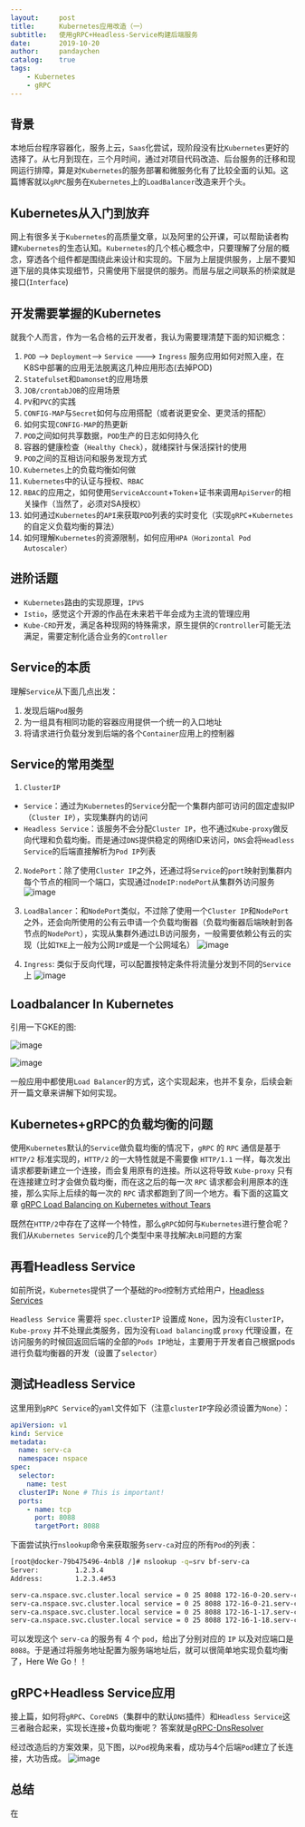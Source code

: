 ```yaml
---
layout:     post
title:      Kubernetes应用改造（一）
subtitle:   使用gRPC+Headless-Service构建后端服务
date:       2019-10-20
author:     pandaychen
catalog:    true
tags:
    - Kubernetes
    - gRPC
---
```


## 背景

本地后台程序容器化，服务上云，`Saas`化尝试，现阶段没有比`Kubernetes`更好的选择了。从七月到现在，三个月时间，通过对项目代码改造、后台服务的迁移和现网运行排障，算是对`Kubernetes`的服务部署和微服务化有了比较全面的认知。这篇博客就以`gRPC`服务在`Kubernetes`上的`LoadBalancer`改造来开个头。


## Kubernetes从入门到放弃

网上有很多关于`Kubernetes`的高质量文章，以及阿里的公开课，可以帮助读者构建`Kubernetes`的生态认知。`Kubernetes`的几个核心概念中，只要理解了分层的概念，穿透各个组件都是围绕此来设计和实现的。下层为上层提供服务，上层不要知道下层的具体实现细节，只需使用下层提供的服务。而层与层之间联系的桥梁就是接口(`Interface`)

##	开发需要掌握的Kubernetes
就我个人而言，作为一名合格的云开发者，我认为需要理清楚下面的知识概念：

1.	`POD`	--> `Deployment`--> `Service` ---> `Ingress` 服务应用如何对照入座，在K8S中部署的应用无法脱离这几种应用形态(去掉POD)
2.	`Statefulset`和`Damonset`的应用场景
3.	`JOB/crontabJOB`的应用场景
4.	`PV`和`PVC`的实践
5.	`CONFIG-MAP`与`Secret`如何与应用搭配（或者说更安全、更灵活的搭配）
6.	如何实现`CONFIG-MAP`的热更新
7.	`POD`之间如何共享数据，`POD`生产的日志如何持久化
8.	容器的健康检查（`Healthy Check`），就绪探针与保活探针的使用
9.	`POD`之间的互相访问和服务发现方式
10.	`Kubernetes`上的负载均衡如何做
11. `Kubernetes`中的认证与授权、`RBAC`
12. `RBAC`的应用之，如何使用`ServiceAccount`+`Token`+证书来调用`ApiServer`的相关操作（当然了，必须对SA授权）
13.	如何通过`Kubernetes`的`API`来获取`POD`列表的实时变化（实现`gRPC`+`Kubernetes`的自定义负载均衡的算法）
14. 如何理解`Kubernetes`的资源限制，如何应用`HPA（Horizontal Pod Autoscaler）`

##  进阶话题
- `Kubernetes`路由的实现原理，`IPVS`
- `Istio`，感觉这个开源的作品在未来若干年会成为主流的管理应用
- `Kube-CRD`开发，满足各种现网的特殊需求，原生提供的`Crontroller`可能无法满足，需要定制化适合业务的`Controller`


## Service的本质
理解`Service`从下面几点出发：
1.  发现后端`Pod`服务
2.  为一组具有相同功能的容器应用提供一个统一的入口地址
3.  将请求进行负载分发到后端的各个`Container`应用上的控制器

## Service的常用类型
1.  `ClusterIP`
- `Service`：通过为`Kubernetes`的`Service`分配一个集群内部可访问的固定虚拟IP（`Cluster IP`），实现集群内的访问
- `Headless Service`：该服务不会分配`Cluster IP`，也不通过`Kube-proxy`做反向代理和负载均衡。而是通过`DNS`提供稳定的网络ID来访问，`DNS`会将`Headless Service`的后端直接解析为`Pod IP`列表

2.  `NodePort`：除了使用`Cluster IP`之外，还通过将`Service`的`port`映射到集群内每个节点的相同一个端口，实现通过`nodeIP:nodePort`从集群外访问服务
![image](https://s2.ax1x.com/2019/11/11/MlcHUO.png)

3.  `LoadBalancer`：和`NodePort`类似，不过除了使用一个`Cluster IP`和`NodePort`之外，还会向所使用的公有云申请一个负载均衡器（负载均衡器后端映射到各节点的`NodePort`），实现从集群外通过LB访问服务，一般需要依赖公有云的实现（比如`TKE`上一般为公网`IP`或是一个公网域名）
![image](https://s2.ax1x.com/2019/11/11/MlcjxA.png)

4.  `Ingress`: 类似于反向代理，可以配置按特定条件将流量分发到不同的`Service`上
![image](https://s2.ax1x.com/2019/11/11/Mlcwgs.png)

##  Loadbalancer In Kubernetes

引用一下GKE的图:<br>

![image](https://s2.ax1x.com/2019/10/22/KG5E5D.png)

![image](https://s2.ax1x.com/2019/10/22/KG5aMn.png)

一般应用中都使用`Load Balancer`的方式，这个实现起来，也并不复杂，后续会新开一篇文章来讲解下如何实现。

##  Kubernetes+gRPC的负载均衡的问题
使用`Kubernetes`默认的`Service`做负载均衡的情况下，`gRPC` 的 `RPC` 通信是基于 `HTTP/2` 标准实现的，`HTTP/2` 的一大特性就是不需要像 `HTTP/1.1` 一样，每次发出请求都要新建立一个连接，而会复用原有的连接。所以这将导致 `Kube-proxy` 只有在连接建立时才会做负载均衡，而在这之后的每一次 `RPC` 请求都会利用原本的连接，那么实际上后续的每一次的 `RPC` 请求都跑到了同一个地方。看下面的这篇文章
[gRPC Load Balancing on Kubernetes without Tears](https://kubernetes.io/blog/2018/11/07/grpc-load-balancing-on-kubernetes-without-tears/)

既然在`HTTP/2`中存在了这样一个特性，那么`gRPC`如何与`Kubernetes`进行整合呢？我们从`Kubernetes Service`的几个类型中来寻找解决`LB`问题的方案

## 再看Headless Service
如前所说，`Kubernetes`提供了一个基础的`Pod`控制方式给用户，[Headless Services](https://kubernetes.io/docs/concepts/services-networking/service/#headless-services)

`Headless Service` 需要将 `spec.clusterIP` 设置成 `None`，因为没有`ClusterIP`，`Kube-proxy` 并不处理此类服务，因为没有`Load balancing`或 `proxy` 代理设置，在访问服务的时候回返回后端的全部的`Pods IP`地址，主要用于开发者自己根据pods进行负载均衡器的开发（设置了`selector`）

##  测试Headless Service
这里用到`gRPC Service`的`yaml`文件如下（注意`clusterIP`字段必须设置为`None`）：
``` yaml
apiVersion: v1
kind: Service
metadata:
  name: serv-ca
  namespace: nspace
spec:
  selector:
    name: test
  clusterIP: None # This is important!
  ports:
    - name: tcp
      port: 8088 
      targetPort: 8088
```
下面尝试执行`nslookup`命令来获取服务`serv-ca`对应的所有`Pod`的列表：
``` bash
[root@docker-79b475496-4nbl8 /]# nslookup -q=srv bf-serv-ca  
Server:         1.2.3.4
Address:        1.2.3.4#53

serv-ca.nspace.svc.cluster.local service = 0 25 8088 172-16-0-20.serv-ca.nspace.svc.cluster.local.
serv-ca.nspace.svc.cluster.local service = 0 25 8088 172-16-0-21.serv-ca.nspace.svc.cluster.local.
serv-ca.nspace.svc.cluster.local service = 0 25 8088 172-16-1-17.serv-ca.nspace.svc.cluster.local.
serv-ca.nspace.svc.cluster.local service = 0 25 8088 172-16-1-18.serv-ca.nspace.svc.cluster.local.
```
可以发现这个 `serv-ca` 的服务有 4 个 `pod`，给出了分别对应的 `IP` 以及对应端口是 `8088`。于是通过将服务地址配置为服务端地址后，就可以很简单地实现负载均衡了，Here We Go！！                

## gRPC+Headless Service应用
接上篇，如何将`gRPC`、`CoreDNS`（集群中的默认`DNS`插件）和`Headless Service`这三者融合起来，实现长连接+负载均衡呢？
答案就是[gRPC-DnsResolver](https://github.com/grpc/grpc-go/blob/master/internal/resolver/dns/dns_resolver.go)

经过改造后的方案效果，见下图，以`Pod`视角来看，成功与4个后端`Pod`建立了长连接，大功告成。
![image](https://s2.ax1x.com/2019/11/14/MUYOuq.png)


##  总结
在